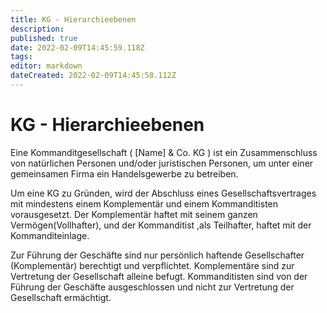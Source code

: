 ```yaml
---
title: KG - Hierarchieebenen
description: 
published: true
date: 2022-02-09T14:45:59.118Z
tags: 
editor: markdown
dateCreated: 2022-02-09T14:45:58.112Z
---
```


# KG - Hierarchieebenen

Eine Kommanditgesellschaft ( \[Name\] & Co. KG ) ist ein Zusammenschluss
von natürlichen Personen und/oder juristischen Personen, um unter einer
gemeinsamen Firma ein Handelsgewerbe zu betreiben.

Um eine KG zu Gründen, wird der Abschluss eines Gesellschaftsvertrages
mit mindestens einem Komplementär und einem Kommanditisten
vorausgesetzt. Der Komplementär haftet mit seinem ganzen
Vermögen(Vollhafter), und der Kommanditist ,als Teilhafter, haftet mit
der Kommanditeinlage.

Zur Führung der Geschäfte sind nur persönlich haftende Gesellschafter
(Komplementär) berechtigt und verpflichtet. Komplementäre sind zur
Vertretung der Gesellschaft alleine befugt. Kommanditisten sind von der
Führung der Geschäfte ausgeschlossen und nicht zur Vertretung der
Gesellschaft ermächtigt.